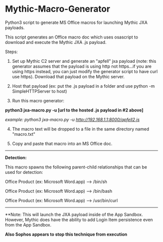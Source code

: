 # Mythic-Macro-Generator
Python3 script to generate MS Office macros for launching Mythic JXA payloads.

This script generates an Office macro doc which uses osascript to download and execute the Mythic JXA .js payload. 

Steps:

1. Set up Mythic C2 server and generate an "apfell" jxa payload (note: this generator assumes that the payload is using http not https...if you are using https instead, you can just modify the generator script to have curl use https). Download that payload on the Mythic server.

2. Host that payload (ex: put the .js payload in a folder and use python -m SimpleHTTPServer to host)

3. Run this macro generator:

**python3 jxa-macro.py -u [url to the hosted .js payload in #2 above]**

_*example: python3 jxa-macro.py -u http://192.168.1.1:8000/apfell2.js*_

4. The macro text will be dropped to a file in the same directory named "macro.txt"

5. Copy and paste that macro into an MS Office doc.


---------

**Detection:**

This macro spawns the following parent-child relationships that can be used for detection:

Office Product (ex: Microsoft Word.app) --> /bin/sh

Office Product (ex: Microsoft Word.app) --> /bin/bash

Office Product (ex: Microsoft Word.app) --> /usr/bin/curl


---------

**Note: This will launch the JXA payload inside of the App Sandbox. However, Mythic does have the ability to add Login Item persistence even from the App Sandbox.

**Also Sophos appears to stop this technique from execution**


